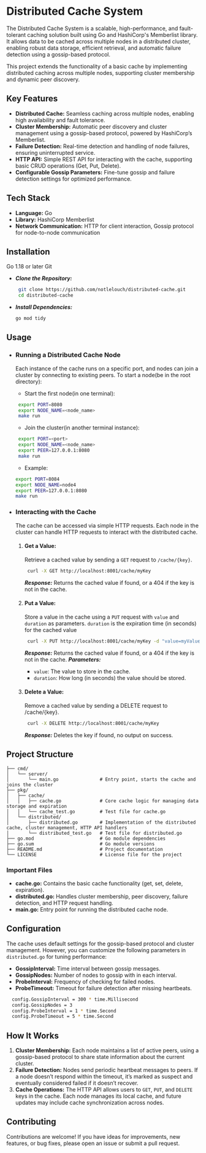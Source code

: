 # Distributed Cache System

The Distributed Cache System is a scalable, high-performance, and fault-tolerant caching solution built using Go and HashiCorp's Memberlist library. It allows data to be cached across multiple nodes in a distributed cluster, enabling robust data storage, efficient retrieval, and automatic failure detection using a gossip-based protocol.

This project extends the functionality of a basic cache by implementing distributed caching across multiple nodes, supporting cluster membership and dynamic peer discovery.

## Key Features

- **Distributed Cache:** Seamless caching across multiple nodes, enabling high availability and fault tolerance.
- **Cluster Membership:** Automatic peer discovery and cluster management using a gossip-based protocol, powered by HashiCorp’s Memberlist.
- **Failure Detection:** Real-time detection and handling of node failures, ensuring uninterrupted service.
- **HTTP API:** Simple REST API for interacting with the cache, supporting basic CRUD operations (Get, Put, Delete).
- **Configurable Gossip Parameters:** Fine-tune gossip and failure detection settings for optimized performance.

## Tech Stack

- **Language:** Go
- **Library:** HashiCorp Memberlist
- **Network Communication:** HTTP for client interaction, Gossip protocol for node-to-node communication

## Installation

Go 1.18 or later
Git


- ***Clone the Repository:***

   ```bash
    git clone https://github.com/notlelouch/distributed-cache.git
    cd distributed-cache
   ```
   
- ***Install Dependencies:***
  ```bash
  go mod tidy
  ```
  
## Usage

- ### Running a Distributed Cache Node
  Each instance of the cache runs on a specific port, and nodes can join a cluster by connecting to existing peers. To start a node(be in the root directory):
  - Start the first node(in one terminal):
   ```bash
    export PORT=8080
    export NODE_NAME=<node_name>
    make run
   ```
    - Join the cluster(in another terminal instance):
   ```bash
    export PORT=<port>
    export NODE_NAME=<node_name>
    export PEER=127.0.0.1:8080
    make run
   ```

     - Example:
     ```bash
    export PORT=8084
    export NODE_NAME=node4
    export PEER=127.0.0.1:8080
    make run
   ``` 
- ### Interacting with the Cache
  The cache can be accessed via simple HTTP requests. Each node in the cluster can handle HTTP requests to interact with the distributed cache.
  1. #### Get a Value:
      Retrieve a cached value by sending a `GET` request to `/cache/{key}`.
  
     ```bash
      curl -X GET http://localhost:8001/cache/myKey
     ```
     ***Response:*** Returns the cached value if found, or a 404 if the key is not in the cache.

  2. #### Put a Value:
      Store a value in the cache using a `PUT` request with `value` and `duration` as parameters. `duration` is the expiration time (in seconds) for the cached value
  
     ```bash
      curl -X PUT http://localhost:8001/cache/myKey -d "value=myValue&duration=60"
     ```
     ***Response:*** Returns the cached value if found, or a 404 if the key is not in the cache.
     ***Parameters:***
      - `value`: The value to store in the cache.
      - `duration`: How long (in seconds) the value should be stored.

  4. #### Delete a Value:
      Remove a cached value by sending a DELETE request to /cache/{key}.
     ```bash
      curl -X DELETE http://localhost:8001/cache/myKey
     ```
     ***Response:*** Deletes the key if found, no output on success.

## Project Structure

```
├── cmd/
│   └── server/
│       └── main.go               # Entry point, starts the cache and joins the cluster
├── pkg/
│   ├── cache/
│   │   ├── cache.go              # Core cache logic for managing data storage and expiration
│   │   └── cache_test.go         # Test file for cache.go
│   └── distributed/
│       ├── distributed.go        # Implementation of the distributed cache, cluster management, HTTP API handlers
│       └── distributed_test.go   # Test file for distributed.go
├── go.mod                        # Go module dependencies
├── go.sum                        # Go module versions
├── README.md                     # Project documentation
└── LICENSE                       # License file for the project
```
### Important Files

- **cache.go:** Contains the basic cache functionality (get, set, delete, expiration).
- **distributed.go:** Handles cluster membership, peer discovery, failure detection, and HTTP request handling.
- **main.go:** Entry point for running the distributed cache node.

## Configuration
The cache uses default settings for the gossip-based protocol and cluster management. However, you can customize the following parameters in `distributed.go` for tuning performance:
- **GossipInterval:** Time interval between gossip messages.
- **GossipNodes:** Number of nodes to gossip with in each interval.
- **ProbeInterval:** Frequency of checking for failed nodes.
- **ProbeTimeout:** Timeout for failure detection after missing heartbeats.

```bash
  config.GossipInterval = 300 * time.Millisecond
  config.GossipNodes = 3
  config.ProbeInterval = 1 * time.Second
  config.ProbeTimeout = 5 * time.Second
```

## How It Works
1. **Cluster Membership:** Each node maintains a list of active peers, using a gossip-based protocol to share state information about the current cluster.
2. **Failure Detection:** Nodes send periodic heartbeat messages to peers. If a node doesn’t respond within the timeout, it’s marked as suspect and eventually considered failed if it doesn’t recover.
3. **Cache Operations:** The HTTP API allows users to `GET`, `PUT`, and `DELETE` keys in the cache. Each node manages its local cache, and future updates may include cache synchronization across nodes.


## Contributing

Contributions are welcome! If you have ideas for improvements, new features, or bug fixes, please open an issue or submit a pull request.
